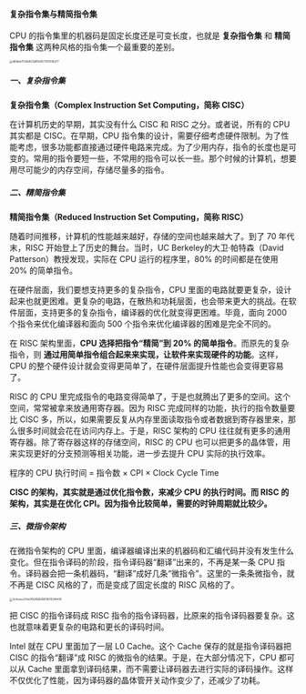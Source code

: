 #### 复杂指令集与精简指令集

CPU 的指令集里的机器码是固定长度还是可变长度，也就是 **复杂指令集** 和 **精简指令集** 这两种风格的指令集一个最重要的差别。

<img src="https://liuyang-picbed.oss-cn-shanghai.aliyuncs.com/img/d69a1e753fa1523df054573f13516277.jpeg" alt="d69a1e753fa1523df054573f13516277" style="zoom:33%;" />

##### 一、复杂指令集

**复杂指令集（Complex Instruction Set Computing，简称 CISC）**

在计算机历史的早期，其实没有什么 CISC 和 RISC 之分。或者说，所有的 CPU 其实都是 CISC。在早期，CPU 指令集的设计，需要仔细考虑硬件限制。为了性能考虑，很多功能都直接通过硬件电路来完成。为了少用内存，指令的长度也是可变的。常用的指令要短一些，不常用的指令可以长一些。那个时候的计算机，想要用尽可能少的内存空间，存储尽量多的指令。



##### 二、精简指令集

**精简指令集（Reduced Instruction Set Computing，简称 RISC）**

随着时间推移，计算机的性能越来越好，存储的空间也越来越大了。到了 70 年代末，RISC 开始登上了历史的舞台。当时，UC Berkeley的大卫·帕特森（David Patterson）教授发现，实际在 CPU 运行的程序里，80% 的时间都是在使用 20% 的简单指令。

在硬件层面，我们要想支持更多的复杂指令，CPU 里面的电路就要更复杂，设计起来也就更困难。更复杂的电路，在散热和功耗层面，也会带来更大的挑战。在软件层面，支持更多的复杂指令，编译器的优化就变得更困难。毕竟，面向 2000 个指令来优化编译器和面向 500 个指令来优化编译器的困难是完全不同的。

在 RISC 架构里面，**CPU 选择把指令“精简”到 20% 的简单指令**。而原先的复杂指令，则 **通过用简单指令组合起来来实现，让软件来实现硬件的功能**。这样，CPU 的整个硬件设计就会变得更简单了，在硬件层面提升性能也会变得更容易了。

RISC 的 CPU 里完成指令的电路变得简单了，于是也就腾出了更多的空间。这个空间，常常被拿来放通用寄存器。因为 RISC 完成同样的功能，执行的指令数量要比 CISC 多，所以，如果需要反复从内存里面读取指令或者数据到寄存器里来，那么很多时间就会花在访问内存上。于是，RISC 架构的 CPU 往往就有更多的通用寄存器。除了寄存器这样的存储空间，RISC 的 CPU 也可以把更多的晶体管，用来实现更好的分支预测等相关功能，进一步去提升 CPU 实际的执行效率。

程序的 CPU 执行时间 = 指令数  ×  CPI  ×  Clock Cycle Time

**CISC 的架构，其实就是通过优化指令数，来减少 CPU 的执行时间。而 RISC 的架构，其实是在优化 CPI。因为指令比较简单，需要的时钟周期就比较少。**



##### 三、微指令架构

在微指令架构的 CPU 里面，编译器编译出来的机器码和汇编代码并没有发生什么变化。但在指令译码的阶段，指令译码器“翻译”出来的，不再是某一条 CPU 指令。译码器会把一条机器码，“翻译”成好几条“微指令”。这里的一条条微指令，就不再是 CISC 风格的了，而是变成了固定长度的 RISC 风格的了。

<img src="https://liuyang-picbed.oss-cn-shanghai.aliyuncs.com/img/3c4ceec254e765462b09f393153f4476.jpeg" alt="3c4ceec254e765462b09f393153f4476" style="zoom:33%;" />

把 CISC 的指令译码成 RISC 指令的指令译码器，比原来的指令译码器要复杂。这也就意味着更复杂的电路和更长的译码时间。

Intel 就在 CPU 里面加了一层 L0 Cache。这个 Cache 保存的就是指令译码器把 CISC 的指令“翻译”成 RISC 的微指令的结果。于是，在大部分情况下，CPU 都可以从 Cache 里面拿到译码结果，而不需要让译码器去进行实际的译码操作。这样不仅优化了性能，因为译码器的晶体管开关动作变少了，还减少了功耗。

